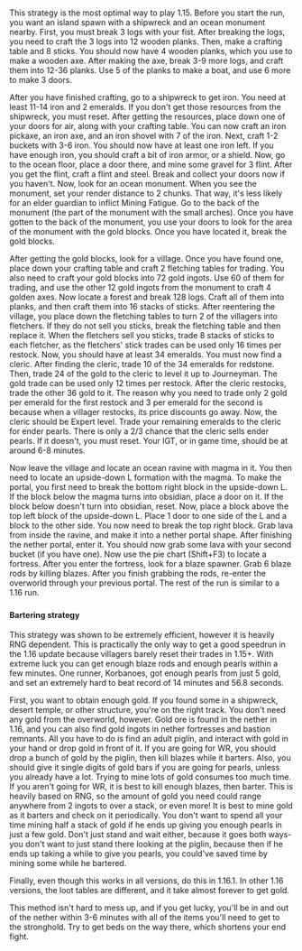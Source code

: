 #### 
This strategy is the most optimal way to play 1.15. Before you start the run, you want an island spawn with a shipwreck and an ocean monument nearby. First, you must break 3 logs with your fist. After breaking the logs, you need to craft the 3 logs into 12 wooden planks. Then, make a crafting table and 8 sticks. You should now have 4 wooden planks, which you use to make a wooden axe. After making the axe, break 3-9 more logs, and craft them into 12-36 planks. Use 5 of the planks to make a boat, and use 6 more to make 3 doors.

After you have finished crafting, go to a shipwreck to get iron. You need at least 11-14 iron and 2 emeralds. If you don't get those resources from the shipwreck, you must reset. After getting the resources, place down one of your doors for air, along with your crafting table. You can now craft an iron pickaxe, an iron axe, and an iron shovel with 7 of the iron. Next, craft 1-2 buckets with 3-6 iron. You should now have at least one iron left. If you have enough iron, you should craft a bit of iron armor, or a shield. Now, go to the ocean floor, place a door there, and mine some gravel for 3 flint. After you get the flint, craft a flint and steel. Break and collect your doors now if you haven't. Now, look for an ocean monument. When you see the monument, set your render distance to 2 chunks. That way, it's less likely for an elder guardian to inflict Mining Fatigue. Go to the back of the monument (the part of the monument with the small arches). Once you have gotten to the back of the monument, you use your doors to look for the area of the monument with the gold blocks. Once you have located it, break the gold blocks.

After getting the gold blocks, look for a village. Once you have found one, place down your crafting table and craft 2 fletching tables for trading. You also need to craft your gold blocks into 72 gold ingots. Use 60 of them for trading, and use the other 12 gold ingots from the monument to craft 4 golden axes. Now locate a forest and break 128 logs. Craft all of them into planks, and then craft them into 16 stacks of sticks. After reentering the village, you place down the fletching tables to turn 2 of the villagers into fletchers. If they do not sell you sticks, break the fletching table and then replace it. When the fletchers sell you sticks, trade 8 stacks of sticks to each fletcher, as the fletchers' stick trades can be used only 16 times per restock. Now, you should have at least 34 emeralds. You must now find a cleric. After finding the cleric, trade 10 of the 34 emeralds for redstone. Then, trade 24 of the gold to the cleric to level it up to Journeyman. The gold trade can be used only 12 times per restock. After the cleric restocks, trade the other 36 gold to it. The reason why you need to trade only 2 gold per emerald for the first restock and 3 per emerald for the second is because when a villager restocks, its price discounts go away. Now, the cleric should be Expert level. Trade your remaining emeralds to the cleric for ender pearls. There is only a 2/3 chance that the cleric sells ender pearls. If it doesn't, you must reset. Your IGT, or in game time, should be at around 6-8 minutes.

Now leave the village and locate an ocean ravine with magma in it. You then need to locate an upside-down L formation with the magma. To make the portal, you first need to break the bottom right block in the upside-down L. If the block below the magma turns into obsidian, place a door on it. If the block below doesn't turn into obsidian, reset. Now, place a block above the top left block of the upside-down L. Place 1 door to one side of the L and a block to the other side. You now need to break the top right block. Grab lava from inside the ravine, and make it into a nether portal shape. After finishing the nether portal, enter it. You should now grab some lava with your second bucket (if you have one). Now use the pie chart (Shift+F3) to locate a fortress. After you enter the fortress, look for a blaze spawner. Grab 6 blaze rods by killing blazes. After you finish grabbing the rods, re-enter the overworld through your previous portal. The rest of the run is similar to a 1.16 run.

### 
#### Bartering strategy
This strategy was shown to be extremely efficient, however it is heavily RNG dependent. This is practically the only way to get a good speedrun in the 1.16 update because villagers barely reset their trades in 1.15+. With extreme luck you can get enough blaze rods and enough pearls within a few minutes. One runner, Korbanoes, got enough pearls from just 5 gold, and set an extremely hard to beat record of 14 minutes and 56.8 seconds.

First, you want to obtain enough gold. If you found some in a shipwreck, desert temple, or other structure, you're on the right track. You don't need any gold from the overworld, however. Gold ore is found in the nether in 1.16, and you can also find gold ingots in nether fortresses and bastion remnants. All you have to do is find an adult piglin, and interact with gold in your hand or drop gold in front of it. If you are going for WR, you should drop a bunch of gold by the piglin, then kill blazes while it barters. Also, you should give it single digits of gold bars if you are going for pearls, unless you already have a lot. Trying to mine lots of gold consumes too much time. If you aren't going for WR, it is best to kill enough blazes, then barter. This is heavily based on RNG, so the amount of gold you need could range anywhere from 2 ingots to over a stack, or even more! It is best to mine gold as it barters and check on it periodically. You don't want to spend all your time mining half a stack of gold if he ends up giving you enough pearls in just a few gold. Don't just stand and wait either, because it goes both ways- you don't want to just stand there looking at the piglin, because then if he ends up taking a while to give you pearls, you could've saved time by mining some while he bartered.

Finally, even though this works in all versions, do this in 1.16.1. In other 1.16 versions, the loot tables are different, and it take almost forever to get gold.

This method isn't hard to mess up, and if you get lucky, you'll be in and out of the nether within 3-6 minutes with all of the items you'll need to get to the stronghold. Try to get beds on the way there, which shortens your end fight.

